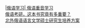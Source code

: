   
[|俄语学习| 俄语重音学习](http://www.dianyue.me/archives/209/3nlyjucz2g493wur/)  
[俄语考研，这本书究竟有多重要？](http://www.dianyue.me/archives/699/c7zzu98n3z9nvtdi/)  
[北外俄语语言文学硕士研究生培养方案](http://www.dianyue.me/archives/969/heu5coujjvftu1gq/)